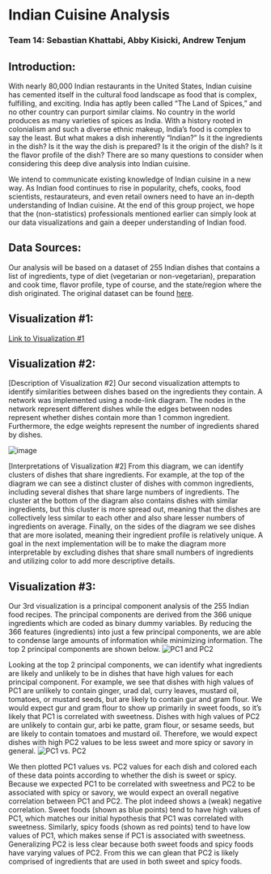 # Indian Cuisine Analysis 
### Team 14: Sebastian Khattabi, Abby Kisicki, Andrew Tenjum

## Introduction: 
With nearly 80,000 Indian restaurants in the United States, Indian cuisine has cemented itself in the cultural food landscape as food that is complex, fulfilling, and exciting. India has aptly been called “The Land of Spices,” and no other country can purport similar claims. No country in the world produces as many varieties of spices as India. With a history rooted in colonialism and such a diverse ethnic makeup, India’s food is complex to say the least. But what makes a dish inherently “Indian?” Is it the ingredients in the dish? Is it the way the dish is prepared? Is it the origin of the dish? Is it the flavor profile of the dish? There are so many questions to consider when considering this deep dive analysis into Indian cuisine. 
 
We intend to communicate existing knowledge of Indian cuisine in a new way. As Indian food continues to rise in popularity, chefs, cooks, food scientists, restaurateurs, and even retail owners need to have an in-depth understanding of Indian cuisine. At the end of this group project, we hope that the (non-statistics) professionals mentioned earlier can simply look at our data visualizations and gain a deeper understanding of Indian food.

## Data Sources: 
Our analysis will be based on a dataset of 255 Indian dishes that contains a list of ingredients, type of diet (vegetarian or non-vegetarian), preparation and cook time, flavor profile, type of course, and the state/region where the dish originated. The original dataset can be found [here](https://www.kaggle.com/nehaprabhavalkar/indian-food-101). 

## Visualization #1:

[Link to Visualization #1](https://observablehq.com/@seabass394/indian-recipes-map)

## Visualization #2:

[Description of Visualization #2]
Our second visualization attempts to identify similarities between dishes based on the ingredients they contain. A network was implemented using a node-link diagram. The nodes in the network represent different dishes while the edges between nodes represent whether dishes contain more than 1 common ingredient. Furthermore, the edge weights represent the number of ingredients shared by dishes. 

![image](https://user-images.githubusercontent.com/83096602/117521403-3463fd00-af73-11eb-8048-e15d2e5dccd6.png)

[Interpretations of Visualization #2]
From this diagram, we can identify clusters of dishes that share ingredients. For example, at the top of the diagram we can see a distinct cluster of dishes with common ingredients, including several dishes that share large numbers of ingredients. The cluster at the bottom of the diagram also contains dishes with similar ingredients, but this cluster is more spread out, meaning that the dishes are collectively less similar to each other and also share lesser numbers of ingredients on average. Finally, on the sides of the diagram we see dishes that are more isolated, meaning their ingredient profile is relatively unique. A goal in the next implementation will be to make the diagram more interpretable by excluding dishes that share small numbers of ingredients and utilizing color to add more descriptive details.

## Visualization #3:

Our 3rd visualization is a principal component analysis of the 255 Indian food recipes. The principal components are derived from the 366 unique ingredients which are coded as binary dummy variables. By reducing the 366 features (ingredients) into just a few principal components, we are able to condense large amounts of information while minimizing information. The top 2 principal components are shown below.
![PC1 and PC2](https://user-images.githubusercontent.com/83096602/117506860-e38cde00-af4b-11eb-90ff-633f31971088.png)

Looking at the top 2 principal components, we can identify what ingredients are likely and unlikely to be in dishes that have high values for each principal component. For example, we see that dishes with high values of PC1 are unlikely to contain ginger, urad dal, curry leaves, mustard oil, tomatoes, or mustard seeds, but are likely to contain gur and gram flour. We would expect gur and gram flour to show up primarily in sweet foods, so it’s likely that PC1 is correlated with sweetness. Dishes with high values of PC2 are unlikely to contain gur, arbi ke patte, gram flour, or sesame seeds, but are likely to contain tomatoes and mustard oil. Therefore, we would expect dishes with high PC2 values to be less sweet and more spicy or savory in general.
![PC1 vs. PC2](https://user-images.githubusercontent.com/83096602/117508991-171d3780-af4f-11eb-9d0c-ebfde1bb4741.png)

We then plotted PC1 values vs. PC2 values for each dish and colored each of these data points according to whether the dish is sweet or spicy. Because we expected PC1 to be correlated with sweetness and PC2 to be associated with spicy or savory, we would expect an overall negative correlation between PC1 and PC2. The plot indeed shows a (weak) negative correlation. Sweet foods (shown as blue points) tend to have high values of PC1, which matches our initial hypothesis that PC1 was correlated with sweetness. Similarly, spicy foods (shown as red points) tend to have low values of PC1, which makes sense if PC1 is associated with sweetness. Generalizing PC2 is less clear because both sweet foods and spicy foods have varying values of PC2. From this we can glean that PC2 is likely comprised  of ingredients that are used in both sweet and spicy foods.





